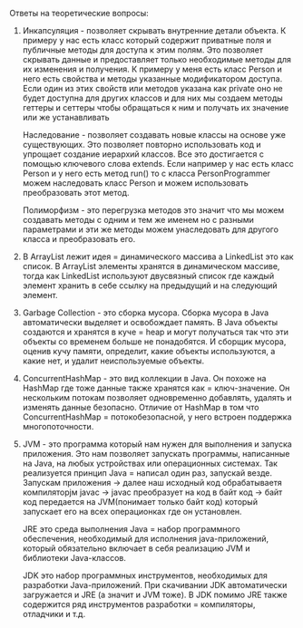 Ответы на теоретические вопросы:

1) Инкапсуляция - позволяет скрывать внутренние детали объекта. К примеру у нас есть класс который содержит приватные поля и публичные методы для доступа к этим полям. Это позволяет скрывать данные и предоставляет только необходимые методы для их изменения и получения.
К примеру у меня есть класс Person и него есть свойства и методы указанные модификатором доступа. Если один из этих свойств или методов указана как private оно не будет доступна для других классов и для них мы создаем методы геттеры и сеттеры чтобы обращаться к ним и получать их значение или же устанавливать

    Наследование - позволяет создавать новые классы на основе уже существующих. Это позволяет повторно использовать код и упрощает создание иерархий классов. Все это достигается с помощью ключевого слова extends. Если например у нас есть класс Person  и у него есть метод run() то с класса PersonProgrammer можем наследовать класс Person и можем использовать преобразовать этот метод.
   
     Полиморфизм - это перегрузка методов это значит что мы можем создавать методы с одним и тем же именем но с разными параметрами и эти же методы можем унаследовать для другого класса и преобразовать его.

4) В ArrayList лежит идея = динамического массива a LinkedList это как список. В ArrayList элементы хранятся в динамическом массиве, тогда как LinkedList используют двусвязный список где каждый элемент хранить в себе ссылку на предыдущий и на следующий элемент.

3)  Garbage Collection - это сборка мусора. Сборка мусора в Java автоматически выделяет и освобождает память. В Java объекты создаются и хранятся в куче = heap и могут получаться так что эти объекты со временем больше не понадобятся. И сборщик мусора, оценив кучу памяти, определит, какие объекты используются, а какие нет, и удалит неиспользуемые объекты. 

4) ConcurrentHashMap - это вид коллекции в Java. Он похоже на HashMap где тоже данные также хранятся как = ключ-значение. Он нескольким потокам позволяет одновременно добавлять, удалять и изменять данные безопасно. Отличие от HashMap в том что ConcurrentHashMap = потокобезопасной, у него встроен поддержка многопоточности. 

5) JVM - это программа который нам нужен для выполнения и запуска приложения. Это нам позволяет запускать программы, написанные на Java, на любых устройствах или операционных системах. Так реализуется принцип Java  = написал один раз, запускай везде. Запускам приложения -> далее наш исходный код обрабатываетя компиляторjм javac -> javac преобразует на код в байт код -> байт код передается на JVM(понимает только байт код) который запускает его на всех операционках где он установлен. 

   JRE это среда выполнения Java = набор программного обеспечения, необходимый для исполнения java-приложений, который обязательно включает в себя реализацию JVM и библиотеки Java-классов.

   JDK это набор программных инструментов, необходимых для разработки Java-приложений. При скачивании JDK автоматически загружается и JRE (а значит и JVM тоже).  В JDK помимо JRE также содержится ряд инструментов разработки = компиляторы, отладчики и т.д.
